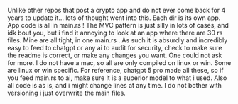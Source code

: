 
Unlike other repos that post a crypto app and do not ever come back for 4 years to update it... lots of thought went into this. Each dir is its own app. App code is all in main.rs ! The MVC pattern is just silly in lots of cases, and idk bout you, but i find it annoying to look at an app where there are 30 rs files. Mine are all tight, in one main.rs .  As such it is absurdly and incredibly easy to feed to chatgpt or any ai to audit for security, check to make sure the readme is correct, or make any changes you want. One could not ask for more. I do not have a mac, so all are only compiled on linux or win. Some are linux or win specific. For reference, chatgpt 5 pro made all these, so if you feed main.rs to ai, make sure it is a superior model to what i used. Also all code is as is, and i might change lines at any time. I do not bother with versioning i just overwrite the main files. 

